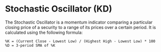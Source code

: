 # Stochastic Oscillator (KD)
The Stochastic Oscillator is a momentum indicator comparing a particular closing price of a security to a range of its prices over a certain period. It is calculated using the following formula:

```
%K = (Current Close - Lowest Low) / (Highest High - Lowest Low) * 100
%D = 3-period SMA of %K
```